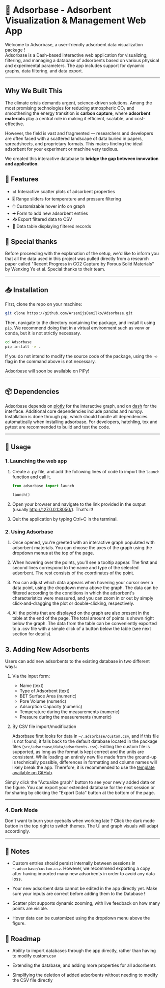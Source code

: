 # 🧪 Adsorbase - Adsorbent Visualization & Management Web App

Welcome to Adsorbase, a user-friendly adsorbent data visualization package !  
Adsorbase is a Dash-based interactive web application for visualizing, filtering, and managing a database of adsorbents based on various physical and experimental parameters. The app includes support for dynamic graphs, data filtering, and data export.

---

## Why We Built This

The climate crisis demands urgent, science-driven solutions. Among the most promising technologies for reducing atmospheric CO₂ and smoothening the energy transition is **carbon capture**, where **adsorbent materials** play a central role in making it efficient, scalable, and cost-effective.

However, the field is vast and fragmented — researchers and developers are often faced with a scattered landscape of data buried in papers, spreadsheets, and proprietary formats. This makes finding the ideal adsorbent for your experiment or machine very tedious.

We created this interactive database to **bridge the gap between innovation and application**.

## 🚀 Features

- 📊 Interactive scatter plots of adsorbent properties
- 🎚️ Range sliders for temperature and pressure filtering
- 🖱️ Customizable hover info on graph
- ➕ Form to add new adsorbent entries
- 📥 Export filtered data to CSV
- 📄 Data table displaying filtered records

## 🙏 Special thanks

Before proceeding with the explanation of the setup, we'd like to inform you that all the data used in this project was pulled directly from a research paper called "Recent Progress in CO2 Capture by Porous Solid Materials" by Wenxing Ye et al. Special thanks to their team.

---

## 📥 Installation

First, clone the repo on your machine:  

```bash
git clone https://github.com/ArsenijsDanilko/Adsorbase.git
```

Then, navigate to the directory containing the package, and install it using `pip`. We recommend doing that in a virtual environment such as venv or conda, but it is not strictly necessary.
  
```bash
cd Adsorbase
pip install -e .
```
  
If you do not intend to modify the source code of the package, using the `-e` flag in the command above is not necessary.

Adsorbase will soon be available on PiPy!

---

## 📦 Dependencies

Adsorbase depends on [plotly](https://dash.plotly.com/) for the interactive graph, and on [dash](https://plotly.com/dash/) for the interface. Additional core dependencies include pandas and numpy.  
Installation is done through pip, which should handle all dependencies automatically when installing adsorbase. For developers, hatchling, tox and pytest are recommended to build and test the code.

---

## 🔧 Usage

### 1. Launching the web app

1. Create a .py file, and add the following lines of code to import the `launch` function and call it.

    ```python
    from adsorbase import launch

    launch()
    ```

1. Open your browser and navigate to the link provided in the output (usually <http://127.0.0.1:8050/>). That's it!

1. Quit the application by typing Ctrl+C in the terminal.

### 2. Using Adsorbase

1. Once opened, you're greeted with an interactive graph populated with adsorbent materials. You can choose the axes of the graph using the dropdown menus at the top of the page.

1. When hovering over the points, you'll see a tooltip appear. The first and second lines correspond to the name and type of the selected adsorbent. The rest consists of the coordinates of the point.

1. You can adjust which data appears when hovering your cursor over a data point, using the dropdown menu above the graph. The data can be filtered according to the conditions in which the adsorbent's characteristics were measured, and you can zoom in or out by simply click-and-dragging the plot or double-clicking, respectively.

1. All the points that are displayed on the graph are also present in the table at the end of the page. The total amount of points is shown right below the graph. The data from the table can be conveniently exported to a .csv file with a simple click of a button below the table (see next section for details).

## 3. Adding New Adsorbents

Users can add new adsorbents to the existing database in two different ways:

1. Via the input form:

    - Name (text)
    - Type of Adsorbent (text)
    - BET Surface Area (numeric)
    - Pore Volume (numeric)
    - Adsorption Capacity (numeric)
    - Temperature during the measurements (numeric)
    - Pressure during the measurements (numeric)

1. By CSV file import/modification

    Adsorbase first looks for data in `~/.adsorbase/custom.csv`, and if this file is not found, it falls back to the default database located in the package files (`src/adsorbase/data/adsorbents.csv`). Editing the custom file is supported, as long as the format is kept correct and the units are consistent. While loading an entirely new file made from the ground-up is technically possible, differences in formatting and column names will likely break the app. Therefore, it is recommended to use the [template available on GitHub](https://github.com/ArsenijsDanilko/Adsorbase/blob/main/src/adsorbase/data/adsorbents.csv).

Simply click the "Actualize graph" button to see your newly added data on the figure.
You can export your extended database for the next session or for sharing by clicking the "Export Data" button at the bottom of the page.

---

### 4. Dark Mode

Don't want to burn your eyeballs when working late ? Click the dark mode button in the top right to switch themes. The UI and graph visuals will adapt accordingly.

---

## 📝 Notes

- Custom entries should persist internally between sessions in `~.adsorbase/custom.csv`. However, we recommend exporting a copy after having imported many new adsorbents in order to avoid any data loss.

- Your new adsorbent data cannot be edited in the app directly yet. Make sure your inputs are correct before adding them to the Database !

- Scatter plot supports dynamic zooming, with live feedback on how many points are visible.

- Hover data can be customized using the dropdown menu above the figure.

## 📍 Roadmap

- Ability to import databases through the app directly, rather than having to modify custom.csv

- Extending the database, and adding more properties for all adsorbents

- Simplifying the deletion of added adsorbents without needing to modify the CSV file directly
